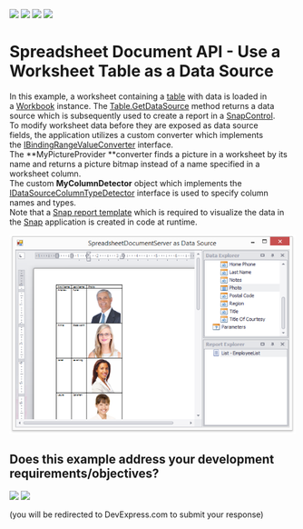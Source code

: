 <!-- default badges list -->
![](https://img.shields.io/endpoint?url=https://codecentral.devexpress.com/api/v1/VersionRange/128612997/19.2.2%2B)
[![](https://img.shields.io/badge/Open_in_DevExpress_Support_Center-FF7200?style=flat-square&logo=DevExpress&logoColor=white)](https://supportcenter.devexpress.com/ticket/details/T830622)
[![](https://img.shields.io/badge/📖_How_to_use_DevExpress_Examples-e9f6fc?style=flat-square)](https://docs.devexpress.com/GeneralInformation/403183)
[![](https://img.shields.io/badge/💬_Leave_Feedback-feecdd?style=flat-square)](#does-this-example-address-your-development-requirementsobjectives)
<!-- default badges end -->
# Spreadsheet Document API - Use a Worksheet Table as a Data Source


In this example, a worksheet containing a [table](https://docs.devexpress.com/OfficeFileAPI/DevExpress.Spreadsheet.Table) with data is loaded in a [Workbook](https://docs.devexpress.com/OfficeFileAPI/DevExpress.Spreadsheet.Workbook) instance. The [Table.GetDataSource](https://docs.devexpress.com/OfficeFileAPI/devexpress.spreadsheet.table.getdatasource.overloads) method returns a data source which is subsequently used to create a report in a [SnapControl](https://docs.devexpress.com/WindowsForms/DevExpress.Snap.SnapControl?v=21.2).  
To modify worksheet data before they are exposed as data source fields, the application utilizes a custom converter which implements the [IBindingRangeValueConverter](https://docs.devexpress.com/OfficeFileAPI/DevExpress.Spreadsheet.IBindingRangeValueConverter) interface. The **MyPictureProvider **converter finds a picture in a worksheet by its name and returns a picture bitmap instead of a name specified in a worksheet column.   
The custom **MyColumnDetector** object which implements the [IDataSourceColumnTypeDetector](https://docs.devexpress.com/OfficeFileAPI/DevExpress.Spreadsheet.IDataSourceColumnTypeDetector) interface is used to specify column names and types.  
Note that a [Snap report template](https://docs.devexpress.com/WindowsForms/11373/controls-and-libraries/snap?v=21.2) which is required to visualize the data in the [Snap](https://docs.devexpress.com/WindowsForms/11373/controls-and-libraries/snap?v=21.2) application is created in code at runtime.  

![](https://raw.githubusercontent.com/DevExpress-Examples/document-server-how-to-use-a-worksheet-as-a-data-source-for-the-snap-report-t518070/17.1.3+/media/f799c6c5-4065-11e7-80c0-00155d624807.png)
<!-- feedback -->
## Does this example address your development requirements/objectives?

[<img src="https://www.devexpress.com/support/examples/i/yes-button.svg"/>](https://www.devexpress.com/support/examples/survey.xml?utm_source=github&utm_campaign=spreadsheet-document-api-use-worksheet-table-as-data-source&~~~was_helpful=yes) [<img src="https://www.devexpress.com/support/examples/i/no-button.svg"/>](https://www.devexpress.com/support/examples/survey.xml?utm_source=github&utm_campaign=spreadsheet-document-api-use-worksheet-table-as-data-source&~~~was_helpful=no)

(you will be redirected to DevExpress.com to submit your response)
<!-- feedback end -->

